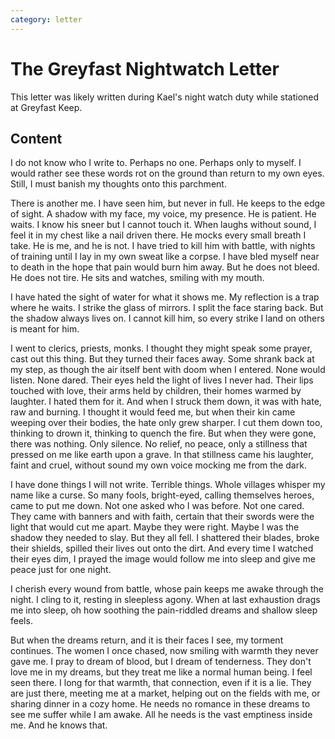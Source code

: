 ```yaml
---
category: letter
---
```


# The Greyfast Nightwatch Letter

This letter was likely written during Kael's night watch duty while stationed at Greyfast Keep.

## Content

I do not know who I write to. Perhaps no one. Perhaps only to myself. I would rather see these words rot on the ground than return to my own eyes. Still, I must banish my thoughts onto this parchment.

There is another me. I have seen him, but never in full. He keeps to the edge of sight. A shadow with my face, my voice, my presence. He is patient. He waits. I know his sneer but I cannot touch it. When laughs without sound, I feel it in my chest like a nail driven there. He mocks every small breath I take. He is me, and he is not. I have tried to kill him with battle, with nights of training until I lay in my own sweat like a corpse. I have bled myself near to death in the hope that pain would burn him away. But he does not bleed. He does not tire. He sits and watches, smiling with my mouth.

I have hated the sight of water for what it shows me. My reflection is a trap where he waits. I strike the glass of mirrors. I split the face staring back. But the shadow always lives on. I cannot kill him, so every strike I land on others is meant for him.

I went to clerics, priests, monks. I thought they might speak some prayer, cast out this thing. But they turned their faces away. Some shrank back at my step, as though the air itself bent with doom when I entered. None would listen. None dared. Their eyes held the light of lives I never had. Their lips touched with love, their arms held by children, their homes warmed by laughter. I hated them for it. And when I struck them down, it was with hate, raw and burning. I thought it would feed me, but when their kin came weeping over their bodies, the hate only grew sharper. I cut them down too, thinking to drown it, thinking to quench the fire. But when they were gone, there was nothing. Only silence. No relief, no peace, only a stillness that pressed on me like earth upon a grave. In that stillness came his laughter, faint and cruel, without sound my own voice mocking me from the dark. 

I have done things I will not write. Terrible things. Whole villages whisper my name like a curse. So many fools, bright-eyed, calling themselves heroes, came to put me down. Not one asked who I was before. Not one cared. They came with banners and with faith, certain that their swords were the light that would cut me apart. Maybe they were right. Maybe I was the shadow they needed to slay. But they all fell. I shattered their blades, broke their shields, spilled their lives out onto the dirt. And every time I watched their eyes dim, I prayed the image would follow me into sleep and give me peace just for one night.

I cherish every wound from battle, whose pain keeps me awake through the night. I cling to it, resting in sleepless agony. When at last exhaustion drags me into sleep, oh how soothing the pain-riddled dreams and shallow sleep feels.

But when the dreams return, and it is their faces I see, my torment continues. The women I once chased, now smiling with warmth they never gave me. I pray to dream of blood, but I dream of tenderness. They don't love me in my dreams, but they treat me like a normal human being. I feel seen there. I long for that warmth, that connection, even if it is a lie. They are just there, meeting me at a market, helping out on the fields with me, or sharing dinner in a cozy home. He needs no romance in these dreams to see me suffer while I am awake. All he needs is the vast emptiness inside me. And he knows that.